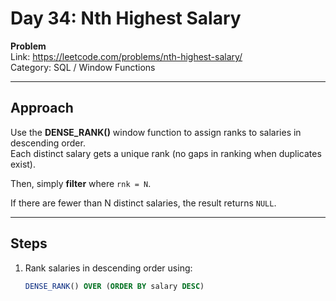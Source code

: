 # Day 34: Nth Highest Salary

**Problem**  
Link: https://leetcode.com/problems/nth-highest-salary/  
Category: SQL / Window Functions  

---

## Approach
Use the **DENSE_RANK()** window function to assign ranks to salaries in descending order.  
Each distinct salary gets a unique rank (no gaps in ranking when duplicates exist).

Then, simply **filter** where `rnk = N`.  

If there are fewer than N distinct salaries, the result returns `NULL`.

---

## Steps
1. Rank salaries in descending order using:
   ```sql
   DENSE_RANK() OVER (ORDER BY salary DESC)